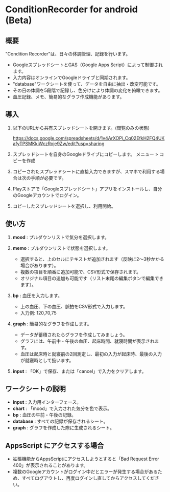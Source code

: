 # ConditionRecorder for android (Beta)

## 概要

   "Condition Recorder"は、日々の体調管理、記録を行います。
   
   - GoogleスプレッドシートとGAS（Google Apps Script）によって制御されます。
   - 入力内容はオンラインでGoogleドライブと同期されます。
   - "database"ワークシートを使って、データを自由に抽出・改変可能です。
   - その日の体調を5段階で記録し、色分けにより体調の変化を俯瞰できます。
   - 血圧記録、メモ、簡易的なグラフ作成機能があります。

## 導入

   1. 以下のURLから共有スプレッドシートを開きます。(閲覧のみの状態)
      
      https://docs.google.com/spreadsheets/d/1v4ArXOPi_Cq02EfkH2FQ4UKafyTPSMKkiWczRoje9Zw/edit?usp=sharing
      
   
   3. スプレッドシートを自身のGoogleドライブにコピーします。
      メニュー > コピーを作成
   
   4. コピーされたスプレッドシートに直接入力できますが、スマホで利用する場合は次の手順が必要です。
   
   5. Playストアで「Googleスプレッドシート」アプリをインストールし、自分のGoogleアカウントでログイン。
   
   6. コピーしたスプレッドシートを選択し、利用開始。

## 使い方

   1. **mood** : プルダウンリストで気分を選択します。
   
   2. **memo** : プルダウンリストで状態を選択します。
      - 選択すると、上のセルにテキストが追加されます（反映に2〜3秒かかる場合があります）。
      - 複数の項目を順番に追加可能で、CSV形式で保存されます。
      - オリジナル項目の追加も可能です（リスト末尾の編集ボタンで編集できます）。
   
   3. **bp** : 血圧を入力します。
      - 上の血圧、下の血圧、脈拍をCSV形式で入力します。
      - 入力例: 120,70,75
   
   4. **graph** : 簡易的なグラフを作成します。
      - データが蓄積されたらグラフを作成してみましょう。
      - グラフには、午前中・午後の血圧、起床時間、就寝時間が表示されます。
      - 血圧は起床時と就寝前の2回測定し、最初の入力が起床時、最後の入力が就寝時として扱います。
   
   5. **input** : 「OK」で保存、または「cancel」で入力をクリアします。

## ワークシートの説明

   - **input** : 入力用インターフェース。
   - **chart** : 「mood」で入力された気分を色で表示。
   - **bp** : 血圧の午前・午後の記録。
   - **database** : すべての記録が保存されるシート。
   - **graph** : グラフを作成した際に生成されるシート。

## AppsScript にアクセスする場合

   - 拡張機能からAppsScriptにアクセスしようとすると「Bad Request Error 400」が表示されることがあります。
   - 複数のGoogleアカウントがログイン中だとエラーが発生する場合があるため、すべてログアウトし、再度ログインし直してからアクセスしてください。


